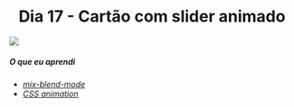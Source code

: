 
<h1 align= "center">
 Dia 17 - Cartão com slider animado <a name="id17"></a>
</h1>

 ![](https://lh3.googleusercontent.com/pw/ACtC-3dF1W-tZ7JYvBb2eul7SsHUFB7V4t5MRO50hm9wxDnY-moWcK6GXptoUGTIOh-lWM5VIjqQfgnJMhx8XpGrxSnk-yWu8KlAj4SZvzAJ6Mame7UYKAIku_Xjna8zGIitiBjn0l0ptjV1s3b_Y5NogCRy=w1605-h903-no?authuser=0)

 ##### O que eu aprendi

* *[ mix-blend-mode](https://www.w3schools.com/cssref/pr_mix-blend-mode.asp)*
* *[CSS animation](https://www.w3schools.com/css/css3_animations.asp)*






